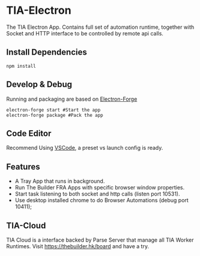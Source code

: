 # TIA-Electron
The TIA Electron App. Contains full set of automation runtime, together with Socket and HTTP interface to be controlled by remote api calls.

## Install Dependencies

    npm install

## Develop & Debug

Running and packaging are based on [Electron-Forge](https://github.com/electron-userland/electron-forge)

    electron-forge start #Start the app
    electron-forge package #Pack the app
    
## Code Editor

Recommend Using [VSCode](https://code.visualstudio.com/), a preset vs launch config is ready.

## Features

* A Tray App that runs in background.
* Run The Builder FRA Apps with specific browser window properties.
* Start task listening to both socket and http calls (listen port 10531).
* Use desktop installed chrome to do Browser Automations (debug port 10411);

## TIA-Cloud
TIA Cloud is a interface backed by Parse Server that manage all TIA Worker Runtimes. 
Visit https://thebuilder.hk/board and have a try.
